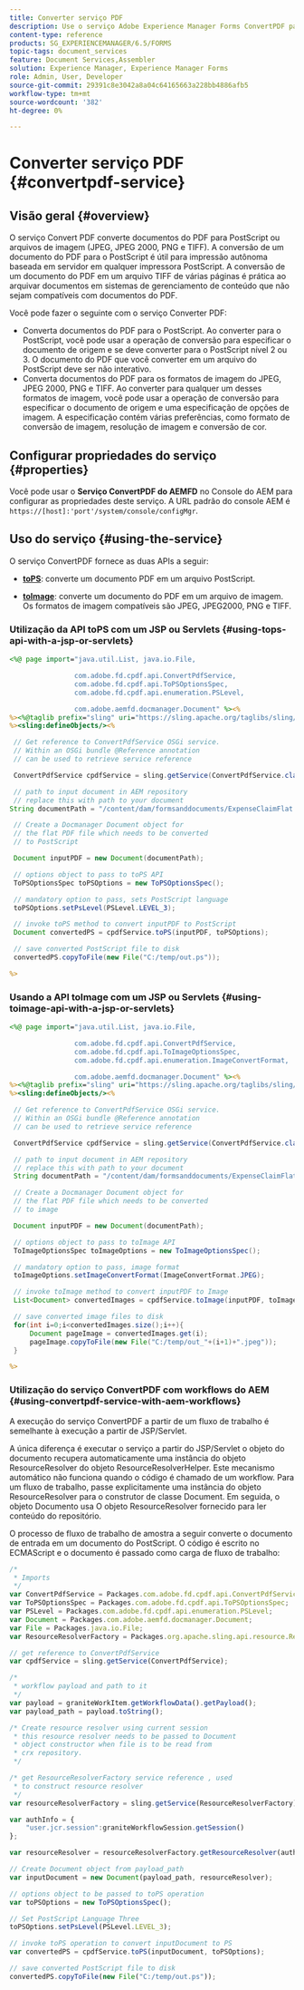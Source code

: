 ```yaml
---
title: Converter serviço PDF
description: Use o serviço Adobe Experience Manager Forms ConvertPDF para converter documentos do PDF em PostScript ou arquivos de imagem.
content-type: reference
products: SG_EXPERIENCEMANAGER/6.5/FORMS
topic-tags: document_services
feature: Document Services,Assembler
solution: Experience Manager, Experience Manager Forms
role: Admin, User, Developer
source-git-commit: 29391c8e3042a8a04c64165663a228bb4886afb5
workflow-type: tm+mt
source-wordcount: '382'
ht-degree: 0%

---
```


# Converter serviço PDF {#convertpdf-service}

## Visão geral {#overview}

O serviço Convert PDF converte documentos do PDF para PostScript ou arquivos de imagem (JPEG, JPEG 2000, PNG e TIFF). A conversão de um documento do PDF para o PostScript é útil para impressão autônoma baseada em servidor em qualquer impressora PostScript. A conversão de um documento do PDF em um arquivo TIFF de várias páginas é prática ao arquivar documentos em sistemas de gerenciamento de conteúdo que não sejam compatíveis com documentos do PDF.

Você pode fazer o seguinte com o serviço Converter PDF:

* Converta documentos do PDF para o PostScript. Ao converter para o PostScript, você pode usar a operação de conversão para especificar o documento de origem e se deve converter para o PostScript nível 2 ou 3. O documento do PDF que você converter em um arquivo do PostScript deve ser não interativo.
* Converta documentos do PDF para os formatos de imagem do JPEG, JPEG 2000, PNG e TIFF. Ao converter para qualquer um desses formatos de imagem, você pode usar a operação de conversão para especificar o documento de origem e uma especificação de opções de imagem. A especificação contém várias preferências, como formato de conversão de imagem, resolução de imagem e conversão de cor.

## Configurar propriedades do serviço   {#properties}

Você pode usar o **Serviço ConvertPDF do AEMFD** no Console do AEM para configurar as propriedades deste serviço. A URL padrão do console AEM é `https://[host]:'port'/system/console/configMgr`.

## Uso do serviço {#using-the-service}

O serviço ConvertPDF fornece as duas APIs a seguir:

* **[toPS](https://helpx.adobe.com/br/experience-manager/6-3/forms/javadocs/com/adobe/fd/cpdf/api/ConvertPdfService.html#toPS)**: converte um documento PDF em um arquivo PostScript.

* **[toImage](https://helpx.adobe.com/br/experience-manager/6-3/forms/javadocs/com/adobe/fd/cpdf/api/ConvertPdfService.html#toImage)**: converte um documento do PDF em um arquivo de imagem. Os formatos de imagem compatíveis são JPEG, JPEG2000, PNG e TIFF.

### Utilização da API toPS com um JSP ou Servlets {#using-tops-api-with-a-jsp-or-servlets}

```jsp
<%@ page import="java.util.List, java.io.File,

                com.adobe.fd.cpdf.api.ConvertPdfService,
                com.adobe.fd.cpdf.api.ToPSOptionsSpec,
                com.adobe.fd.cpdf.api.enumeration.PSLevel,

                com.adobe.aemfd.docmanager.Document" %><%
%><%@taglib prefix="sling" uri="https://sling.apache.org/taglibs/sling/1.0" %><%
%><sling:defineObjects/><%

 // Get reference to ConvertPdfService OSGi service.
 // Within an OSGi bundle @Reference annotation
 // can be used to retrieve service reference

 ConvertPdfService cpdfService = sling.getService(ConvertPdfService.class);

 // path to input document in AEM repository
 // replace this with path to your document
String documentPath = "/content/dam/formsanddocuments/ExpenseClaimFlat.pdf";

 // Create a Docmanager Document object for
 // the flat PDF file which needs to be converted
 // to PostScript

 Document inputPDF = new Document(documentPath);

 // options object to pass to toPS API
 ToPSOptionsSpec toPSOptions = new ToPSOptionsSpec();

 // mandatory option to pass, sets PostScript language
 toPSOptions.setPsLevel(PSLevel.LEVEL_3);

 // invoke toPS method to convert inputPDF to PostScript
 Document convertedPS = cpdfService.toPS(inputPDF, toPSOptions);

 // save converted PostScript file to disk
 convertedPS.copyToFile(new File("C:/temp/out.ps"));

%>
```

### Usando a API toImage com um JSP ou Servlets {#using-toimage-api-with-a-jsp-or-servlets}

```jsp
<%@ page import="java.util.List, java.io.File,

                com.adobe.fd.cpdf.api.ConvertPdfService,
                com.adobe.fd.cpdf.api.ToImageOptionsSpec,
                com.adobe.fd.cpdf.api.enumeration.ImageConvertFormat,

                com.adobe.aemfd.docmanager.Document" %><%
%><%@taglib prefix="sling" uri="https://sling.apache.org/taglibs/sling/1.0" %><%
%><sling:defineObjects/><%

 // Get reference to ConvertPdfService OSGi service.
 // Within an OSGi bundle @Reference annotation
 // can be used to retrieve service reference

 ConvertPdfService cpdfService = sling.getService(ConvertPdfService.class);

 // path to input document in AEM repository
 // replace this with path to your document
 String documentPath = "/content/dam/formsanddocuments/ExpenseClaimFlat.pdf";

 // Create a Docmanager Document object for
 // the flat PDF file which needs to be converted
 // to image

 Document inputPDF = new Document(documentPath);

 // options object to pass to toImage API
 ToImageOptionsSpec toImageOptions = new ToImageOptionsSpec();

 // mandatory option to pass, image format
 toImageOptions.setImageConvertFormat(ImageConvertFormat.JPEG);

 // invoke toImage method to convert inputPDF to Image
 List<Document> convertedImages = cpdfService.toImage(inputPDF, toImageOptions);

 // save converted image files to disk
 for(int i=0;i<convertedImages.size();i++){
     Document pageImage = convertedImages.get(i);
     pageImage.copyToFile(new File("C:/temp/out_"+(i+1)+".jpeg"));
 }

%>
```

### Utilização do serviço ConvertPDF com workflows do AEM {#using-convertpdf-service-with-aem-workflows}

A execução do serviço ConvertPDF a partir de um fluxo de trabalho é semelhante à execução a partir de JSP/Servlet.

A única diferença é executar o serviço a partir do JSP/Servlet o objeto do documento recupera automaticamente uma instância do objeto ResourceResolver do objeto ResourceResolverHelper. Este mecanismo automático
não funciona quando o código é chamado de um workflow. Para um fluxo de trabalho, passe explicitamente uma instância do objeto ResourceResolver para o construtor de classe Document. Em seguida, o objeto Documento usa
O objeto ResourceResolver fornecido para ler conteúdo do repositório.

O processo de fluxo de trabalho de amostra a seguir converte o documento de entrada em um documento do PostScript. O código é escrito no ECMAScript e o documento é passado como carga de fluxo de trabalho:

```javascript
/*
 * Imports
 */
var ConvertPdfService = Packages.com.adobe.fd.cpdf.api.ConvertPdfService;
var ToPSOptionsSpec = Packages.com.adobe.fd.cpdf.api.ToPSOptionsSpec;
var PSLevel = Packages.com.adobe.fd.cpdf.api.enumeration.PSLevel;
var Document = Packages.com.adobe.aemfd.docmanager.Document;
var File = Packages.java.io.File;
var ResourceResolverFactory = Packages.org.apache.sling.api.resource.ResourceResolverFactory;

// get reference to ConvertPdfService
var cpdfService = sling.getService(ConvertPdfService);

/*
 * workflow payload and path to it
 */
var payload = graniteWorkItem.getWorkflowData().getPayload();
var payload_path = payload.toString();

/* Create resource resolver using current session
 * this resource resolver needs to be passed to Document
 * object constructor when file is to be read from
 * crx repository.
 */

/* get ResourceResolverFactory service reference , used
 * to construct resource resolver
 */
var resourceResolverFactory = sling.getService(ResourceResolverFactory);

var authInfo = {
    "user.jcr.session":graniteWorkflowSession.getSession()
};

var resourceResolver = resourceResolverFactory.getResourceResolver(authInfo);

// Create Document object from payload_path
var inputDocument = new Document(payload_path, resourceResolver);

// options object to be passed to toPS operation
var toPSOptions = new ToPSOptionsSpec();

// Set PostScript Language Three
toPSOptions.setPsLevel(PSLevel.LEVEL_3);

// invoke toPS operation to convert inputDocument to PS
var convertedPS = cpdfService.toPS(inputDocument, toPSOptions);

// save converted PostScript file to disk
convertedPS.copyToFile(new File("C:/temp/out.ps"));
```
